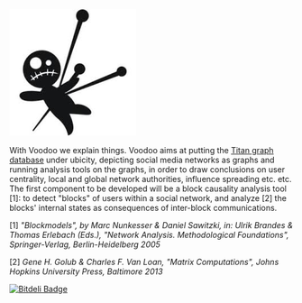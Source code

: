 
![magik](./pics/voodoo_logo_2.jpg)

With Voodoo we explain things. Voodoo aims at putting the <a href="https://github.com/thinkaurelius/titan">Titan graph database</a> under ubicity, depicting social media networks as graphs and running analysis tools on the graphs, in order to draw conclusions on user centrality, local and global network authorities, influence spreading etc. etc. The first component to be developed will be a block causality analysis tool [1]: to detect "blocks" of users within a social network, and analyze [2] the blocks' internal states as consequences of inter-block communications. 


[1] *"Blockmodels", by Marc Nunkesser & Daniel Sawitzki, in: Ulrik Brandes & Thomas Erlebach (Eds.), "Network Analysis. Methodological Foundations", Springer-Verlag, Berlin-Heidelberg 2005*

[2] *Gene H. Golub & Charles F. Van Loan, "Matrix Computations", Johns Hopkins University Press, Baltimore 2013*






[![Bitdeli Badge](https://d2weczhvl823v0.cloudfront.net/ubicity-principal/voodoo/trend.png)](https://bitdeli.com/free "Bitdeli Badge")

